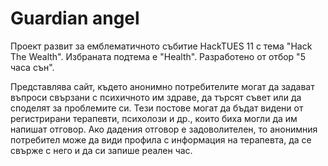 # Guardian angel
 Проект развит за емблематичното събитие HackTUES 11 с тема "Hack The Wealth". Избраната подтема е "Health". Разработено от отбор "5 часа сън".
 
 Представлява сайт, където анонимно потребителите могат да задават въпроси свързани с психичното им здраве, да търсят съвет или да споделят за проблемите си. Тези постове могат да бъдат видени от регистрирани терапевти, психолози и др., които биха могли да им напишат отговор. Ако дадения отговор е задоволителен, то анонимния потребител може да види профила с информация на терапевта, да се свърже с него и да си запише реален час.
